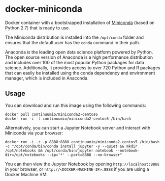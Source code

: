 # docker-miniconda

Docker container with a bootstrapped installation of [Miniconda](http://conda.pydata.org/miniconda.html) (based on Python 2.7) that is ready to use.

The Miniconda distribution is installed into the `/opt/conda` folder and ensures that the default user has the `conda` command in their path.

Anaconda is the leading open data science platform powered by Python. The open source version of Anaconda is a high performance distribution and includes over 100 of the most popular Python packages for data science. Additionally, it provides access to over 720 Python and R packages that can easily be installed using the conda dependency and environment manager, which is included in Anaconda.

Usage
-----

You can download and run this image using the following commands:

    docker pull continuumio/miniconda2-centos6
    docker run -i -t continuumio/miniconda2-centos6 /bin/bash

Alternatively, you can start a Jupyter Notebook server and interact with Miniconda via your browser:

    docker run -i -t -p 8888:8888 continuumio/miniconda2-centos5 /bin/bash -c "/opt/conda/bin/conda install jupyter -y --quiet && mkdir /opt/notebooks && /opt/conda/bin/jupyter notebook --notebook-dir=/opt/notebooks --ip='*' --port=8888 --no-browser"

You can then view the Jupyter Notebook by opening `http://localhost:8888` in your browser, or `http://<DOCKER-MACHINE-IP>:8888` if you are using a Docker Machine VM.
